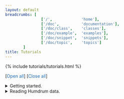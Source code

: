 ```yaml
---
layout: default
breadcrumbs: [
                ['/',             'home'],
                ['/doc',          'documentation'],
                ['/doc/class',    'classes'],
                ['/doc/example',  'examples'],
                ['/doc/snippet',  'snippets'],
                ['/doc/topic',    'topics']
        ]
title: Tutorials
---
```


<style>

h2 {
	font-size: 115%;
}

</style>

{% include tutorials/tutorials.html %}

<p>
[<span style="cursor:pointer; color:#1e6bb8;" onclick="openAllTutorials()">Open all</span>]
[<span style="cursor:pointer; color:#1e6bb8;" onclick="closeAllTutorials()">Close all</span>]
</p>


<details class="tutorial-start">
<summary>
Getting started.
</summary>
{% include tutorials/start.md %}
</details>

<details class="tutorial-read">
<summary>
Reading Humdrum data.
</summary>
{% include tutorials/read.md %}
</details>


